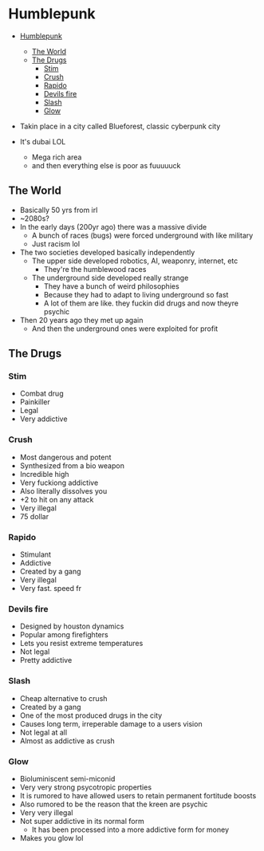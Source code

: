 # Humblepunk

- [Humblepunk](#humblepunk)
  - [The World](#the-world)
  - [The Drugs](#the-drugs)
    - [Stim](#stim)
    - [Crush](#crush)
    - [Rapido](#rapido)
    - [Devils fire](#devils-fire)
    - [Slash](#slash)
    - [Glow](#glow)

- Takin place in a city called Blueforest, classic cyberpunk city
- It's dubai LOL
  - Mega rich area
  - and then everything else is poor as fuuuuuck

## The World

- Basically 50 yrs from irl
- ~2080s?
- In the early days (200yr ago) there was a massive divide
  - A bunch of races (bugs) were forced underground with like military
  - Just racism lol
- The two societies developed basically independently
  - The upper side developed robotics, AI, weaponry, internet, etc
    - They're the humblewood races
  - The underground side developed really strange
    - They have a bunch of weird philosophies
    - Because they had to adapt to living underground so fast
    - A lot of them are like. they fuckin did drugs and now theyre psychic
- Then 20 years ago they met up again
  - And then the underground ones were exploited for profit

## The Drugs

### Stim

- Combat drug
- Painkiller
- Legal
- Very addictive

### Crush

- Most dangerous and potent
- Synthesized from a bio weapon
- Incredible high
- Very fuckiong addictive
- Also literally dissolves you
- +2 to hit on any attack
- Very illegal
- 75 dollar

### Rapido

- Stimulant
- Addictive
- Created by a gang
- Very illegal
- Very fast. speed fr

### Devils fire

- Designed by houston dynamics
- Popular among firefighters
- Lets you resist extreme temperatures
- Not legal
- Pretty addictive

### Slash

- Cheap alternative to crush
- Created by a gang
- One of the most produced drugs in the city
- Causes long term, irreperable damage to a users vision
- Not legal at all
- Almost as addictive as crush

### Glow

- Bioluminiscent semi-miconid
- Very very strong psycotropic properties
- It is rumored to have allowed users to retain permanent fortitude boosts
- Also rumored to be the reason that the kreen are psychic
- Very very illegal
- Not super addictive in its normal form
  - It has been processed into a more addictive form for money
- Makes you glow lol
